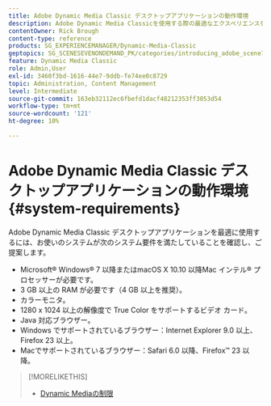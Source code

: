 ```yaml
---
title: Adobe Dynamic Media Classic デスクトップアプリケーションの動作環境
description: Adobe Dynamic Media Classicを使用する際の最適なエクスペリエンスを確保するための必要システム構成について説明します。
contentOwner: Rick Brough
content-type: reference
products: SG_EXPERIENCEMANAGER/Dynamic-Media-Classic
geptopics: SG_SCENESEVENONDEMAND_PK/categories/introducing_adobe_scene7
feature: Dynamic Media Classic
role: Admin,User
exl-id: 3460f3bd-1616-44e7-9ddb-fe74ee0c8729
topic: Administration, Content Management
level: Intermediate
source-git-commit: 163eb32112ec6fbefd1dacf48212353ff3053d54
workflow-type: tm+mt
source-wordcount: '121'
ht-degree: 10%

---
```


# Adobe Dynamic Media Classic デスクトップアプリケーションの動作環境 {#system-requirements}

Adobe Dynamic Media Classic デスクトップアプリケーションを最適に使用するには、お使いのシステムが次のシステム要件を満たしていることを確認し、ご提案します。

* Microsoft® Windows® 7 以降またはmacOS X 10.10 以降Mac インテル® プロセッサーが必要です。
* 3 GB 以上の RAM が必要です（4 GB 以上を推奨）。
* カラーモニタ。
* 1280 x 1024 以上の解像度で True Color をサポートするビデオ カード。
* Java 対応ブラウザー。
* Windows でサポートされているブラウザー：Internet Explorer 9.0 以上、Firefox 23 以上。
* Macでサポートされているブラウザー：Safari 6.0 以降、Firefox™ 23 以降。

>[!MORELIKETHIS]
>
>* [Dynamic Mediaの制限 ](/help/using/limitations.md)


